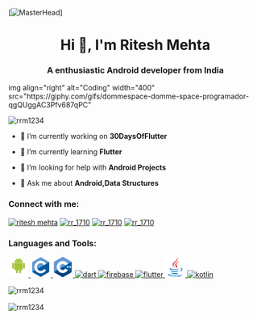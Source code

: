 [![MasterHead](https://1.bp.blogspot.com/-7A4WynwLsM...)]
<h1 align="center">Hi 👋, I'm Ritesh Mehta</h1>
<h3 align="center">A enthusiastic Android developer from India</h3>
img align="right" alt="Coding" width="400" src="https://giphy.com/gifs/dommespace-domme-space-programador-qgQUggAC3Pfv687qPC"


<p align="left"> <img src="https://komarev.com/ghpvc/?username=rrm1234&label=Profile%20views&color=0e75b6&style=flat" alt="rrm1234" /> </p>

- 🔭 I’m currently working on **30DaysOfFlutter**

- 🌱 I’m currently learning **Flutter**

- 🤝 I’m looking for help with **Android Projects**

- 💬 Ask me about **Android,Data Structures**

<h3 align="left">Connect with me:</h3>
<p align="left">
<a href="https://linkedin.com/in/ritesh mehta" target="blank"><img align="center" src="https://raw.githubusercontent.com/rahuldkjain/github-profile-readme-generator/master/src/images/icons/Social/linked-in-alt.svg" alt="ritesh mehta" height="30" width="40" /></a>
<a href="https://www.codechef.com/users/rr_1710" target="blank"><img align="center" src="https://cdn.jsdelivr.net/npm/simple-icons@3.1.0/icons/codechef.svg" alt="rr_1710" height="30" width="40" /></a>
<a href="https://codeforces.com/profile/rr_1710" target="blank"><img align="center" src="https://raw.githubusercontent.com/rahuldkjain/github-profile-readme-generator/master/src/images/icons/Social/codeforces.svg" alt="rr_1710" height="30" width="40" /></a>
<a href="https://www.leetcode.com/rr_1710" target="blank"><img align="center" src="https://raw.githubusercontent.com/rahuldkjain/github-profile-readme-generator/master/src/images/icons/Social/leet-code.svg" alt="rr_1710" height="30" width="40" /></a>
</p>

<h3 align="left">Languages and Tools:</h3>
<p align="left"> <a href="https://developer.android.com" target="_blank" rel="noreferrer"> <img src="https://raw.githubusercontent.com/devicons/devicon/master/icons/android/android-original-wordmark.svg" alt="android" width="40" height="40"/> </a> <a href="https://www.cprogramming.com/" target="_blank" rel="noreferrer"> <img src="https://raw.githubusercontent.com/devicons/devicon/master/icons/c/c-original.svg" alt="c" width="40" height="40"/> </a> <a href="https://www.w3schools.com/cpp/" target="_blank" rel="noreferrer"> <img src="https://raw.githubusercontent.com/devicons/devicon/master/icons/cplusplus/cplusplus-original.svg" alt="cplusplus" width="40" height="40"/> </a> <a href="https://dart.dev" target="_blank" rel="noreferrer"> <img src="https://www.vectorlogo.zone/logos/dartlang/dartlang-icon.svg" alt="dart" width="40" height="40"/> </a> <a href="https://firebase.google.com/" target="_blank" rel="noreferrer"> <img src="https://www.vectorlogo.zone/logos/firebase/firebase-icon.svg" alt="firebase" width="40" height="40"/> </a> <a href="https://flutter.dev" target="_blank" rel="noreferrer"> <img src="https://www.vectorlogo.zone/logos/flutterio/flutterio-icon.svg" alt="flutter" width="40" height="40"/> </a> <a href="https://www.java.com" target="_blank" rel="noreferrer"> <img src="https://raw.githubusercontent.com/devicons/devicon/master/icons/java/java-original.svg" alt="java" width="40" height="40"/> </a> <a href="https://kotlinlang.org" target="_blank" rel="noreferrer"> <img src="https://www.vectorlogo.zone/logos/kotlinlang/kotlinlang-icon.svg" alt="kotlin" width="40" height="40"/> </a> </p>

<p><img align="center" src="https://github-readme-stats.vercel.app/api/top-langs?username=rrm1234&show_icons=true&locale=en&layout=compact" alt="rrm1234" /></p>

<p><img align="center" src="https://github-readme-streak-stats.herokuapp.com/?user=rrm1234&" alt="rrm1234" /></p>
